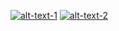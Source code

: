 [![alt-text-1](https://readme-typing-svg.demolab.com?font=Fira+Code&size=25&duration=2000&pause=500&color=03F700&multiline=true&width=435&lines=Loading%3A+)](https://git.io/typing-svg) [![alt-text-2](https://readme-typing-svg.demolab.com?font=Fira+Code&size=25&duration=2000&pause=500&color=03F700&multiline=true&width=435&lines=%23%23%23%23%23%23%23%23%23%23%23%23%23%23%23%23%23)](https://git.io/typing-svg)
